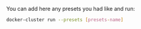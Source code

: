 You can add here any presets you had like and run: 
```sh
docker-cluster run --presets [presets-name]
```